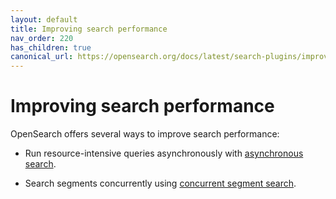 ```yaml
---
layout: default
title: Improving search performance
nav_order: 220
has_children: true
canonical_url: https://opensearch.org/docs/latest/search-plugins/improving-search-performance/
---
```


# Improving search performance

OpenSearch offers several ways to improve search performance:

- Run resource-intensive queries asynchronously with [asynchronous search]({{site.url}}{{site.baseurl}}/search-plugins/async/).

- Search segments concurrently using [concurrent segment search]({{site.url}}{{site.baseurl}}/search-plugins/concurrent-segment-search/).
